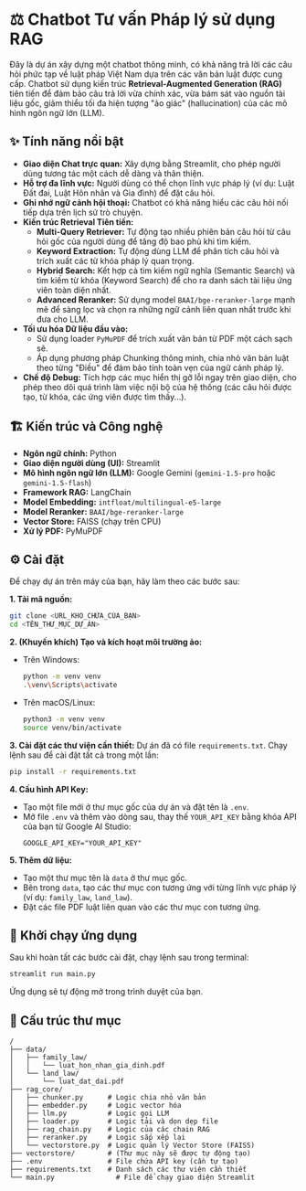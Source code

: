 # ⚖️ Chatbot Tư vấn Pháp lý sử dụng RAG

Đây là dự án xây dựng một chatbot thông minh, có khả năng trả lời các câu hỏi phức tạp về luật pháp Việt Nam dựa trên các văn bản luật được cung cấp. Chatbot sử dụng kiến trúc **Retrieval-Augmented Generation (RAG)** tiên tiến để đảm bảo câu trả lời vừa chính xác, vừa bám sát vào nguồn tài liệu gốc, giảm thiểu tối đa hiện tượng "ảo giác" (hallucination) của các mô hình ngôn ngữ lớn (LLM).

## ✨ Tính năng nổi bật

-   **Giao diện Chat trực quan:** Xây dựng bằng Streamlit, cho phép người dùng tương tác một cách dễ dàng và thân thiện.
-   **Hỗ trợ đa lĩnh vực:** Người dùng có thể chọn lĩnh vực pháp lý (ví dụ: Luật Đất đai, Luật Hôn nhân và Gia đình) để đặt câu hỏi.
-   **Ghi nhớ ngữ cảnh hội thoại:** Chatbot có khả năng hiểu các câu hỏi nối tiếp dựa trên lịch sử trò chuyện.
-   **Kiến trúc Retrieval Tiên tiến:**
    -   **Multi-Query Retriever:** Tự động tạo nhiều phiên bản câu hỏi từ câu hỏi gốc của người dùng để tăng độ bao phủ khi tìm kiếm.
    -   **Keyword Extraction:** Tự động dùng LLM để phân tích câu hỏi và trích xuất các từ khóa pháp lý quan trọng.
    -   **Hybrid Search:** Kết hợp cả tìm kiếm ngữ nghĩa (Semantic Search) và tìm kiếm từ khóa (Keyword Search) để cho ra danh sách tài liệu ứng viên toàn diện nhất.
    -   **Advanced Reranker:** Sử dụng model `BAAI/bge-reranker-large` mạnh mẽ để sàng lọc và chọn ra những ngữ cảnh liên quan nhất trước khi đưa cho LLM.
-   **Tối ưu hóa Dữ liệu đầu vào:**
    -   Sử dụng loader `PyMuPDF` để trích xuất văn bản từ PDF một cách sạch sẽ.
    -   Áp dụng phương pháp Chunking thông minh, chia nhỏ văn bản luật theo từng "Điều" để đảm bảo tính toàn vẹn của ngữ cảnh pháp lý.
-   **Chế độ Debug:** Tích hợp các mục hiển thị gỡ lỗi ngay trên giao diện, cho phép theo dõi quá trình làm việc nội bộ của hệ thống (các câu hỏi được tạo, từ khóa, các ứng viên được tìm thấy...).

## 🏗️ Kiến trúc và Công nghệ

-   **Ngôn ngữ chính:** Python
-   **Giao diện người dùng (UI):** Streamlit
-   **Mô hình ngôn ngữ lớn (LLM):** Google Gemini (`gemini-1.5-pro` hoặc `gemini-1.5-flash`)
-   **Framework RAG:** LangChain
-   **Model Embedding:** `intfloat/multilingual-e5-large`
-   **Model Reranker:** `BAAI/bge-reranker-large`
-   **Vector Store:** FAISS (chạy trên CPU)
-   **Xử lý PDF:** PyMuPDF

## ⚙️ Cài đặt

Để chạy dự án trên máy của bạn, hãy làm theo các bước sau:

**1. Tải mã nguồn:**
```bash
git clone <URL_KHO_CHỨA_CỦA_BẠN>
cd <TÊN_THƯ_MỤC_DỰ_ÁN>
```

**2. (Khuyến khích) Tạo và kích hoạt môi trường ảo:**
- Trên Windows:
  ```bash
  python -m venv venv
  .\venv\Scripts\activate
  ```
- Trên macOS/Linux:
  ```bash
  python3 -m venv venv
  source venv/bin/activate
  ```

**3. Cài đặt các thư viện cần thiết:**
Dự án đã có file `requirements.txt`. Chạy lệnh sau để cài đặt tất cả trong một lần:
```bash
pip install -r requirements.txt
```

**4. Cấu hình API Key:**
- Tạo một file mới ở thư mục gốc của dự án và đặt tên là `.env`.
- Mở file `.env` và thêm vào dòng sau, thay thế `YOUR_API_KEY` bằng khóa API của bạn từ Google AI Studio:
  ```
  GOOGLE_API_KEY="YOUR_API_KEY"
  ```

**5. Thêm dữ liệu:**
- Tạo một thư mục tên là `data` ở thư mục gốc.
- Bên trong `data`, tạo các thư mục con tương ứng với từng lĩnh vực pháp lý (ví dụ: `family_law`, `land_law`).
- Đặt các file PDF luật liên quan vào các thư mục con tương ứng.

## 🚀 Khởi chạy ứng dụng

Sau khi hoàn tất các bước cài đặt, chạy lệnh sau trong terminal:

```bash
streamlit run main.py
```

Ứng dụng sẽ tự động mở trong trình duyệt của bạn.

## 📁 Cấu trúc thư mục

```
/
├── data/
│   ├── family_law/
│   │   └── luat_hon_nhan_gia_dinh.pdf
│   └── land_law/
│       └── luat_dat_dai.pdf
├── rag_core/
│   ├── chunker.py      # Logic chia nhỏ văn bản
│   ├── embedder.py     # Logic vector hóa
│   ├── llm.py          # Logic gọi LLM
│   ├── loader.py       # Logic tải và dọn dẹp file
│   ├── rag_chain.py    # Logic của các chain RAG
│   ├── reranker.py     # Logic sắp xếp lại
│   └── vectorstore.py  # Logic quản lý Vector Store (FAISS)
├── vectorstore/        # (Thư mục này sẽ được tự động tạo)
├── .env                # File chứa API key (cần tự tạo)
├── requirements.txt    # Danh sách các thư viện cần thiết
└── main.py               # File để chạy giao diện Streamlit
```